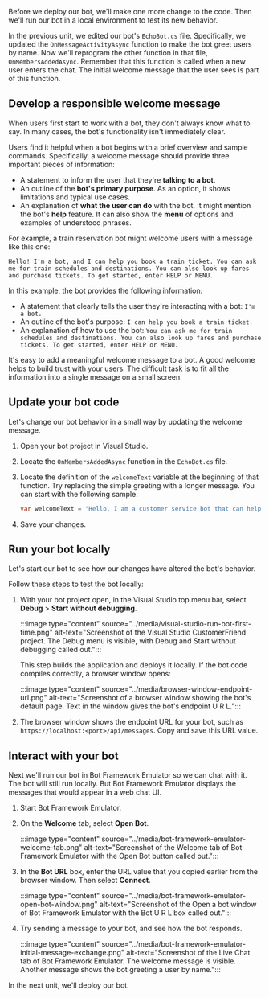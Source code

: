Before we deploy our bot, we'll make one more change to the code. Then we'll run our bot in a local environment to test its new behavior.

In the previous unit, we edited our bot's `EchoBot.cs` file. Specifically, we updated the `OnMessageActivityAsync` function to make the bot greet users by name. Now we'll reprogram the other function in that file, `OnMembersAddedAsync`. Remember that this function is called when a new user enters the chat. The initial welcome message that the user sees is part of this function.

## Develop a responsible welcome message

When users first start to work with a bot, they don't always know what to say. In many cases, the bot's functionality isn't immediately clear.

Users find it helpful when a bot begins with a brief overview and sample commands. Specifically, a welcome message should provide three important pieces of information:

- A statement to inform the user that they're **talking to a bot**.
- An outline of the **bot's primary purpose**. As an option, it shows limitations and typical use cases.
- An explanation of **what the user can do** with the bot. It might mention the bot's **help** feature. It can also show the **menu** of options and examples of understood phrases.

For example, a train reservation bot might welcome users with a message like this one:

`Hello! I'm a bot, and I can help you book a train ticket. You can ask me for train schedules and destinations. You can also look up fares and purchase tickets. To get started, enter HELP or MENU.`

In this example, the bot provides the following information:

- A statement that clearly tells the user they're interacting with a bot: `I'm a bot.`
- An outline of the bot's purpose: `I can help you book a train ticket.`
- An explanation of how to use the bot: `You can ask me for train schedules and destinations. You can also look up fares and purchase tickets. To get started, enter HELP or MENU.`

It's easy to add a meaningful welcome message to a bot. A good welcome helps to build trust with your users. The difficult task is to fit all the information into a single message on a small screen.

## Update your bot code

Let's change our bot behavior in a small way by updating the welcome message.

1. Open your bot project in Visual Studio.

1. Locate the `OnMembersAddedAsync` function in the `EchoBot.cs` file.

1. Locate the definition of the `welcomeText` variable at the beginning of that function. Try replacing the simple greeting with a longer message. You can start with the following sample.

   ```csharp
   var welcomeText = "Hello. I am a customer service bot that can help you book a hotel. If you enter your first name, I will get started with your reservation.";
   ```

1. Save your changes.  

## Run your bot locally

Let's start our bot to see how our changes have altered the bot's behavior.

Follow these steps to test the bot locally:

1. With your bot project open, in the Visual Studio top menu bar, select **Debug** > **Start without debugging**.

   :::image type="content" source="../media/visual-studio-run-bot-first-time.png" alt-text="Screenshot of the Visual Studio CustomerFriend project. The Debug menu is visible, with Debug and Start without debugging called out.":::

   This step builds the application and deploys it locally. If the bot code compiles correctly, a browser window opens:

   :::image type="content" source="../media/browser-window-endpoint-url.png" alt-text="Screenshot of a browser window showing the bot's default page. Text in the window gives the bot's endpoint U R L.":::

1. The browser window shows the endpoint URL for your bot, such as `https://localhost:<port>/api/messages`. Copy and save this URL value.

## Interact with your bot

Next we'll run our bot in Bot Framework Emulator so we can chat with it. The bot will still run locally. But Bot Framework Emulator displays the messages that would appear in a web chat UI.

1. Start Bot Framework Emulator.

1. On the **Welcome** tab, select **Open Bot**.

   :::image type="content" source="../media/bot-framework-emulator-welcome-tab.png" alt-text="Screenshot of the Welcome tab of Bot Framework Emulator with the Open Bot button called out.":::

1. In the **Bot URL** box, enter the URL value that you copied earlier from the browser window. Then select **Connect**.

   :::image type="content" source="../media/bot-framework-emulator-open-bot-window.png" alt-text="Screenshot of the Open a bot window of Bot Framework Emulator with the Bot U R L box called out.":::

1. Try sending a message to your bot, and see how the bot responds.

   :::image type="content" source="../media/bot-framework-emulator-initial-message-exchange.png" alt-text="Screenshot of the Live Chat tab of Bot Framework Emulator. The welcome message is visible. Another message shows the bot greeting a user by name.":::

In the next unit, we'll deploy our bot.
